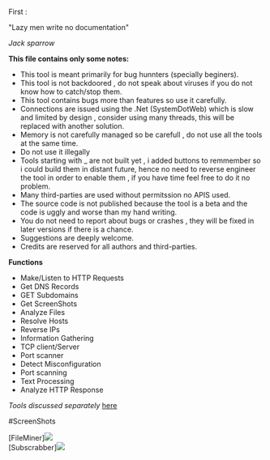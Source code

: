 First :

"Lazy men write no documentation"

*Jack sparrow*

**This file contains only some notes:** 

- This tool is meant primarily for bug hunnters (specially beginers).
- This tool is not backdoored , do not speak about viruses if you do not know how to catch/stop them.
- This tool contains bugs more than features so use it carefully.
- Connections are issued using  the .Net (SystemDotWeb) which is  slow and limited by design , consider using many threads, this will be replaced with another solution.
- Memory is not carefully managed so be carefull , do not use all the tools at the same time.
- Do not use it illegally 
- Tools starting with _ are not built yet , i added buttons to remmember so i could build them in distant future, hence no need to reverse engineer the tool in order to enable them , if you have time feel free to do it no problem.
- Many third-parties are used without permitssion no APIS used.
- The source code is not published because the tool is a beta and the code is uggly and worse than my hand writing.
- You do not need to report about bugs or crashes  , they will be fixed in later versions if there is a chance.
- Suggestions are deeply welcome. 
- Credits are reserved for all authors and third-parties.




**Functions**
- Make/Listen to HTTP Requests
- Get DNS Records
- GET Subdomains
- Get ScreenShots
- Analyze Files
- Resolve Hosts
- Reverse IPs
- Information Gathering
- TCP client/Server
- Port scanner
- Detect Misconfiguration 
- Port scanning
- Text Processing
- Analyze HTTP Response



*Tools discussed separately* [here](https://github.com/YasserGersy/cazador_unr/tree/master/doc) 

#ScreenShots

[FileMiner]<img src="https://github.com/YasserGersy/cazador_unr/raw/master/imgs/FIleMiner.png"/>  
[Subscrabber]<img src="https://raw.githubusercontent.com/YasserGersy/cazador_unr/master/imgs/Subscrabber.png" />
